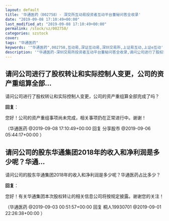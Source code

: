 ```yaml
---
layout: default
title: '华通医药（002758）- 深交所互动易投资者互动平台董秘问答全收录'
date: "2019-09-08 17:10:49+00:00"
last_modified_at: "2019-09-08 17:10:49+00:00"
permalink: /stock/sz/002758/
categories: szstock
cover: 
tags: "华通医药"
keywords: '"华通医药",002758,互动易,深证互动易,深圳交易所,上证易互动,上证e互动'
description: '"华通医药-深圳交易所投资者互动平台董秘问答全收录,请问公司进行了股权转让和实际控制人变更，公司的资产重组算全部完成了吗？"'
---
```


## 请问公司进行了股权转让和实际控制人变更，公司的资产重组算全部...

请问公司进行了股权转让和实际控制人变更，公司的资产重组算全部完成了吗？

**回复**：

您好！公司的资产重组事项尚未完成，相关事项扔在正常进行中。谢谢！ 

（华通医药  @2019-09-08 17:10:49+00:00 回复 分享股市  @2019-09-06 05:44:17+00:00 ）

## 请问公司的股东华通集团2018年的收入和净利润是多少呢？华通...

请问公司的股东华通集团2018年的收入和净利润是多少呢？华通医药占比多少？

**回复**：

您好！有关华通集团本次股权转让的相关信息公司将按规定披露。谢谢您的关注！ 

（华通医药  @2019-09-03 00:51:57+00:00 回复 桐人19930701  @2019-09-01 22:26:38+00:00 ）

